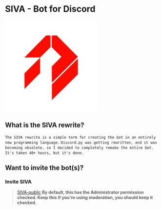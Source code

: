 # SIVA - Bot for Discord

![SIVA logo](/Images/SIVA_25.png)

## What is the SIVA rewrite?
`The SIVA rewrite is a simple term for creating the bot in an entirely new programming language.`
`Discord.py was getting rewritten, and it was becoming obsolete, so I decided to completely remake the entire bot.`
`It's taken 40+ hours, but it's done.`

## Want to invite the bot(s)?

### Invite SIVA

> [SIVA-public](https://discordapp.com/oauth2/authorize?client_id=320942091049893888&scope=bot&permissions=8) **By default, this has the Administrator permission checked. Keep this if you're using moderation, you should keep it checked.**
